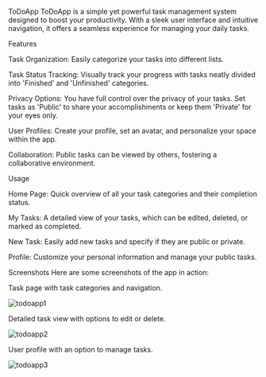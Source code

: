 ToDoApp
ToDoApp is a simple yet powerful task management system designed to boost your productivity. With a sleek user interface and intuitive navigation, it offers a seamless experience for managing your daily tasks.

Features

Task Organization: Easily categorize your tasks into different lists.

Task Status Tracking: Visually track your progress with tasks neatly divided into 'Finished' and 'Unfinished' categories.

Privacy Options: You have full control over the privacy of your tasks. Set tasks as 'Public' to share your accomplishments or keep them 'Private' for your eyes only.

User Profiles: Create your profile, set an avatar, and personalize your space within the app.

Collaboration: Public tasks can be viewed by others, fostering a collaborative environment.

Usage

Home Page: Quick overview of all your task categories and their completion status.

My Tasks: A detailed view of your tasks, which can be edited, deleted, or marked as completed.

New Task: Easily add new tasks and specify if they are public or private.

Profile: Customize your personal information and manage your public tasks.

Screenshots
Here are some screenshots of the app in action:

Task page with task categories and navigation.

![todoapp1](https://github.com/gurjika/todo/assets/109608546/a3c4636f-031f-4f81-b3d2-385d86f8e142)


Detailed task view with options to edit or delete.

![todoapp2](https://github.com/gurjika/todo/assets/109608546/d98af8a3-e401-47bc-8c1c-bc399ff0ab4d)

User profile with an option to manage tasks.

![todoapp3](https://github.com/gurjika/todo/assets/109608546/529dabd8-fd26-4368-a326-3492a236fb9f)

